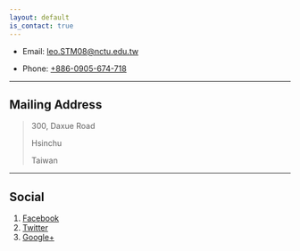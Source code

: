 ```yaml
---
layout: default
is_contact: true
---
```


* Email: [leo.STM08@nctu.edu.tw](mailto:leo.STM08@nctu.edu.tw)

* Phone: [+886-0905-674-718](tel:+886-0905-674-718)

---

## Mailing Address

> 300, Daxue Road
>
> Hsinchu
>
> Taiwan

---

## Social

1. [Facebook](#)
2. [Twitter](#)
3. [Google+](#)
